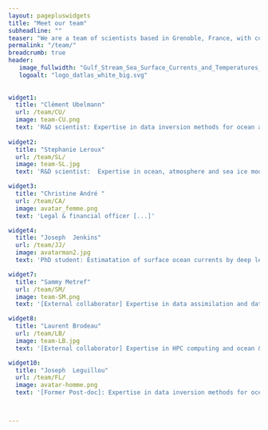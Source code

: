 ```yaml
---
layout: pagepluswidgets
title: "Meet our team"
subheadline: ""
teaser: "We are a team of scientists based in Grenoble, France, with complementary  expertises in numerical methods and numerical models applied to Earth data, ranging from observations to model simulations."
permalink: "/team/"
breadcrumb: true
header:
   image_fullwidth: "Gulf_Stream_Sea_Surface_Currents_and_Temperatures_NASA_SVS.jpg"
   logoalt: "logo_datlas_white_big.svg"
 
  
widget1:
  title: "Clément Ubelmann"
  url: /team/CU/
  image: team-CU.png
  text: 'R&D scientist: Expertise in data inversion methods for ocean altimetry, and data assimilation. [...]' 
 
widget2:
  title: "Stephanie Leroux"
  url: /team/SL/
  image: team-SL.jpg
  text: 'R&D scientist:  Expertise in ocean, atmosphere and sea ice modelling, data analysis and probabilistic approaches. [...]'

widget3:
  title: "Christine André "
  url: /team/CA/
  image: avatar_femme.png
  text: 'Legal & financial officer [...]'

widget4:
  title: "Joseph  Jenkins"
  url: /team/JJ/
  image: avatarman2.jpg
  text: 'PhD student: Estimatation of surface ocean currents by deep learning. CIFFRE PhD funding [...]'

widget7:
  title: "Sammy Metref"
  url: /team/SM/
  image: team-SM.png
  text: '[External collaborator] Expertise in data assimilation and data challenges [...].'

widget8:
  title: "Laurent Brodeau"
  url: /team/LB/
  image: team-LB.jpg
  text: '[External collaborator] Expertise in HPC computing and ocean & sea ice modelling [...].'

widget10:
  title: "Joseph  Leguillou"
  url: /team/FL/
  image: avatar-homme.png
  text: '[Former Post-doc]: Expertise in data inversion methods for ocean altimetry [...]'



---
```

